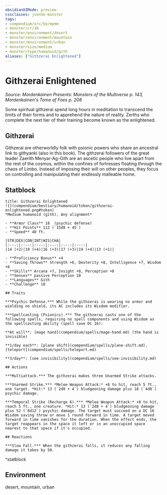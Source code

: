 ```yaml
---
obsidianUIMode: preview
cssclasses: json5e-monster
tags:
- compendium/src/5e/mpmm
- monster/cr/10
- monster/environment/desert
- monster/environment/mountain
- monster/environment/urban
- monster/size/medium
- monster/type/humanoid/gith
aliases: ["Githzerai Enlightened"]
---
```

# Githzerai Enlightened
*Source: Mordenkainen Presents: Monsters of the Multiverse p. 143, Mordenkainen's Tome of Foes p. 208*  

Some spiritual githzerai spend long hours in meditation to transcend the limits of their forms and to apprehend the nature of reality. Zerths who complete the next tier of their training become known as the enlightened.

## Githzerai

Githzerai are otherworldly folk with psionic powers who share an ancestral link to githyanki (also in this book). The githzerai followers of the great leader Zaerith Menyar-Ag-Gith are an ascetic people who live apart from the rest of the cosmos, within the confines of fortresses floating through the chaos of Limbo. Instead of imposing their will on other peoples, they focus on controlling and manipulating their endlessly malleable home.

## Statblock

```ad-statblock
title: Githzerai Enlightened
![](compendium/bestiary/humanoid/token/githzerai-enlightened.png#token)
*Medium humanoid (gith), Any alignment*

- **Armor Class** 18  (psychic defense)
- **Hit Points** 112 (`15d8 + 45`)
- **Speed** 40 ft.

|STR|DEX|CON|INT|WIS|CHA|
|:---:|:---:|:---:|:---:|:---:|:---:|
|14 (+2)|19 (+4)|16 (+3)|17 (+3)|19 (+4)|13 (+1)|

- **Proficiency Bonus** +4
- **Saving Throws** Strength +6, Dexterity +8, Intelligence +7, Wisdom +8
- **Skills** Arcana +7, Insight +8, Perception +8
- **Senses** passive Perception 18
- **Languages** Gith
- **Challenge** 10

## Traits

***Psychic Defense.*** While the githzerai is wearing no armor and wielding no shield, its AC includes its Wisdom modifier.

***Spellcasting (Psionics).*** The githzerai casts one of the following spells, requiring no spell components and using Wisdom as the spellcasting ability (spell save DC 16):

**At will**: [mage hand](compendium/spells/mage-hand.md) (the hand is invisible)

**1/day each**: [plane shift](compendium/spells/plane-shift.md), [teleport](compendium/spells/teleport.md)

**3/day**: [see invisibility](compendium/spells/see-invisibility.md)

## Actions

***Multiattack.*** The githzerai makes three Unarmed Strike attacks.

***Unarmed Strike.*** *Melee Weapon Attack:* +8 to hit, reach 5 ft., one target. *Hit:* 13 (`2d8 + 4`) bludgeoning damage plus 18 (`4d8`) psychic damage.

***Temporal Strike (Recharge 6).*** *Melee Weapon Attack:* +8 to hit, reach 5 ft., one creature. *Hit:* 13 (`2d8 + 4`) bludgeoning damage plus 52 (`8d12`) psychic damage. The target must succeed on a DC 16 Wisdom saving throw or move 1 round forward in time. A target moved forward in time vanishes for the duration. When the effect ends, the target reappears in the space it left or in an unoccupied space nearest to that space if it's occupied.

## Reactions

***Slow Fall.*** When the githzerai falls, it reduces any falling damage it takes by 50.
```
^statblock

## Environment

desert, mountain, urban